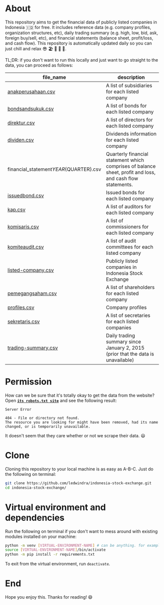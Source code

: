 # About

This repository aims to get the financial data of publicly listed companies in Indonesia 🇮🇩 for free. It includes reference data (e.g. company profiles, organization structures, etc), daily trading summary (e.g. high, low, bid, ask, foreign buy/sell, etc), and financial statements (balance sheet, profit/loss, and cash flow). This repository is automatically updated daily so you can just chill and relax 😎 🏖 🥥 🌴 🍻.

TL;DR: if you don't want to run this locally and just want to go straight to the data, you can proceed as follows:

|file_name|description|
|-|-|
|[anakperusahaan.csv](https://raw.githubusercontent.com/ledwindra/indonesia-stock-exchange/main/data/anakperusahaan.csv)|A list of subsidiaries for each listed company|
|[bondsandsukuk.csv](https://raw.githubusercontent.com/ledwindra/indonesia-stock-exchange/main/data/bondsandsukuk.csv)|A list of bonds for each listed company|
|[direktur.csv](https://raw.githubusercontent.com/ledwindra/indonesia-stock-exchange/main/data/direktur.csv)|A list of directors for each listed company|
|[dividen.csv](https://raw.githubusercontent.com/ledwindra/indonesia-stock-exchange/main/data/dividen.csv)|Dividends information for each listed company|
|financial_statement${YEAR}${QUARTER}.csv|Quarterly financial statement which comprises of balance sheet, profit and loss, and cash flow statements.|
|[issuedbond.csv](https://raw.githubusercontent.com/ledwindra/indonesia-stock-exchange/main/data/issuedbond.csv)|Issued bonds for each listed company|
|[kap.csv](https://raw.githubusercontent.com/ledwindra/indonesia-stock-exchange/main/data/kap.csv)|A list of auditors for each listed company|
|[komisaris.csv](https://raw.githubusercontent.com/ledwindra/indonesia-stock-exchange/main/data/komisaris.csv)|A list of commissioners for each listed company|
|[komiteaudit.csv](https://raw.githubusercontent.com/ledwindra/indonesia-stock-exchange/main/data/komiteaudit.csv)|A list of audit committees for each listed company|
|[listed-company.csv](https://raw.githubusercontent.com/ledwindra/indonesia-stock-exchange/main/data/listed-company.csv)|Publicly listed companies in Indonesia Stock Exchange|
|[pemegangsaham.csv](https://raw.githubusercontent.com/ledwindra/indonesia-stock-exchange/main/data/pemegangsaham.csv)|A list of shareholders for each listed company|
|[profiles.csv](https://raw.githubusercontent.com/ledwindra/indonesia-stock-exchange/main/data/profiles.csv)|Company profiles|
|[sekretaris.csv](https://raw.githubusercontent.com/ledwindra/indonesia-stock-exchange/main/data/sekretaris.csv)|A list of secretaries for each listed companies|
|[trading-summary.csv](https://raw.githubusercontent.com/ledwindra/indonesia-stock-exchange/main/data/trading-summary.csv)|Daily trading summary since January 2, 2015 (prior that the data is unavailable)|

# Permission
How can we be sure that it's totally okay to get the data from the website? Open [<strong>`its robots.txt site`</strong>](https://idx.co.id/robots.txt) and see the following result:

```
Server Error

404 - File or directory not found.
The resource you are looking for might have been removed, had its name changed, or is temporarily unavailable.
```

It doesn't seem that they care whether or not we scrape their data. 😃

# Clone
Cloning this repository to your local machine is as easy as A-B-C. Just do the following on terminal:

```bash
git clone https://github.com/ledwindra/indonesia-stock-exchange.git
cd indonesia-stock-exchange/
```

# Virtual environment and dependencies
Run the following on terminal if you don't want to mess around with existing modules installed on your machine:

```bash
python -m venv [VIRTUAL-ENVIRONMENT-NAME] # can be anything. for example .venv
source [VIRTUAL-ENVIRONMENT-NAME]/bin/activate
python -m pip install -r requirements.txt
```

To exit from the virtual environment, run `deactivate`.

# End
Hope you enjoy this. Thanks for reading! :smile:
